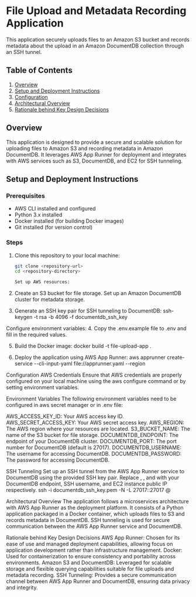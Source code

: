 # File Upload and Metadata Recording Application

This application securely uploads files to an Amazon S3 bucket and records metadata about the upload in an Amazon DocumentDB collection through an SSH tunnel.

## Table of Contents
1. [Overview](#overview)
2. [Setup and Deployment Instructions](#setup-and-deployment-instructions)
3. [Configuration](#configuration)
4. [Architectural Overview](#architectural-overview)
5. [Rationale behind Key Design Decisions](#rationale-behind-key-design-decisions)


## Overview
This application is designed to provide a secure and scalable solution for uploading files to Amazon S3 and recording metadata in Amazon DocumentDB. It leverages AWS App Runner for deployment and integrates with AWS services such as S3, DocumentDB, and EC2 for SSH tunneling.

## Setup and Deployment Instructions
### Prerequisites
- AWS CLI installed and configured
- Python 3.x installed
- Docker installed (for building Docker images)
- Git installed (for version control)

### Steps
1. Clone this repository to your local machine:
   ```bash
   git clone <repository-url>
   cd <repository-directory>

   Set up AWS resources:

2. Create an S3 bucket for file storage.
   Set up an Amazon DocumentDB cluster for metadata storage.

3. Generate an SSH key pair for SSH tunneling to DocumentDB:
ssh-keygen -t rsa -b 4096 -f documentdb_ssh_key

Configure environment variables:
4. Copy the .env.example file to .env and fill in the required values.

5. Build the Docker image:
docker build -t file-upload-app .

6. Deploy the application using AWS App Runner:
aws apprunner create-service --cli-input-yaml file://apprunner.yaml --region <your-region>


Configuration
AWS Credentials
Ensure that AWS credentials are properly configured on your local machine using the aws configure command or by setting environment variables.

Environment Variables
The following environment variables need to be configured in aws secret manager or in .env file:

AWS_ACCESS_KEY_ID: Your AWS access key ID.
AWS_SECRET_ACCESS_KEY: Your AWS secret access key.
AWS_REGION: The AWS region where your resources are located.
S3_BUCKET_NAME: The name of the S3 bucket for file storage.
DOCUMENTDB_ENDPOINT: The endpoint of your DocumentDB cluster.
DOCUMENTDB_PORT: The port number for DocumentDB (default is 27017).
DOCUMENTDB_USERNAME: The username for accessing DocumentDB.
DOCUMENTDB_PASSWORD: The password for accessing DocumentDB.

SSH Tunneling
Set up an SSH tunnel from the AWS App Runner service to DocumentDB using the provided SSH key pair. Replace <DocumentDB Endpoint>, <username>, and <EC2 Instance Public IP> with your DocumentDB endpoint, SSH username, and EC2 instance public IP respectively.
ssh -i documentdb_ssh_key.pem -N -L 27017:<DocumentDB Endpoint>:27017 <username>@<EC2 Instance Public IP>


Architectural Overview
The application follows a microservices architecture with AWS App Runner as the deployment platform. It consists of a Python application packaged in a Docker container, which uploads files to S3 and records metadata in DocumentDB. SSH tunneling is used for secure communication between the AWS App Runner service and DocumentDB.


Rationale behind Key Design Decisions
AWS App Runner: Chosen for its ease of use and managed deployment capabilities, allowing focus on application development rather than infrastructure management.
Docker: Used for containerization to ensure consistency and portability across environments.
Amazon S3 and DocumentDB: Leveraged for scalable storage and flexible querying capabilities suitable for file uploads and metadata recording.
SSH Tunneling: Provides a secure communication channel between AWS App Runner and DocumentDB, ensuring data privacy and integrity.












